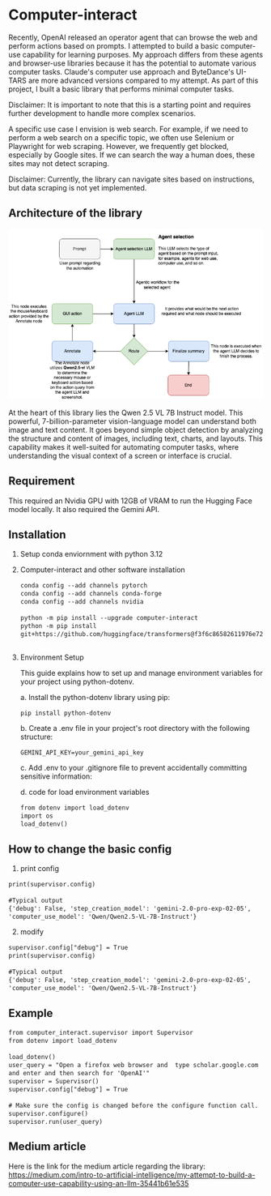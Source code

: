 # Computer-interact

Recently, OpenAI released an operator agent that can browse the web and perform actions based on prompts. I attempted to build a basic computer-use capability for learning purposes. My approach differs from these agents and browser-use libraries because it has the potential to automate various computer tasks. Claude's computer use approach and ByteDance's UI-TARS are more advanced versions compared to my attempt. As part of this project, I built a basic library that performs minimal computer tasks.

Disclaimer: It is important to note that this is a starting point and requires further development to handle more complex scenarios.

A specific use case I envision is web search. For example, if we need to perform a web search on a specific topic, we often use Selenium or Playwright for web scraping. However, we frequently get blocked, especially by Google sites. If we can search the way a human does, these sites may not detect scraping.

Disclaimer: Currently, the library can navigate sites based on instructions, but data scraping is not yet implemented.

## Architecture of the library

![alt text](images/process.png "Title")


At the heart of this library lies the Qwen 2.5 VL 7B Instruct model. This powerful, 7-billion-parameter vision-language model can understand both image and text content. It goes beyond simple object detection by analyzing the structure and content of images, including text, charts, and layouts. This capability makes it well-suited for automating computer tasks, where understanding the visual context of a screen or interface is crucial. 

## Requirement
This required an Nvidia GPU with 12GB of VRAM to run the Hugging Face model locally. It also required the Gemini API.

## Installation

1. Setup conda enviornment with python 3.12

2. Computer-interact and other software installation

    ```
    conda config --add channels pytorch
    conda config --add channels conda-forge
    conda config --add channels nvidia

    python -m pip install --upgrade computer-interact
    python -m pip install git+https://github.com/huggingface/transformers@f3f6c86582611976e72be054675e2bf0abb5f775
    
    
    ```

3. Environment Setup

    This guide explains how to set up and manage environment variables for your project using python-dotenv.

    a. Install the python-dotenv library using pip:

    ```
    pip install python-dotenv
    ```
    b. Create a .env file in your project's root directory with the following structure:
    ```
    GEMINI_API_KEY=your_gemini_api_key
    ```

    c. Add .env to your .gitignore file to prevent accidentally committing sensitive information:

    d. code for load environment variables 
    ```
    from dotenv import load_dotenv
    import os
    load_dotenv()
    ```

## How to change the basic config

1. print config
```
print(supervisor.config)

#Typical output
{'debug': False, 'step_creation_model': 'gemini-2.0-pro-exp-02-05', 'computer_use_model': 'Qwen/Qwen2.5-VL-7B-Instruct'}
```

2. modify

```
supervisor.config["debug"] = True
print(supervisor.config)

#Typical output
{'debug': False, 'step_creation_model': 'gemini-2.0-pro-exp-02-05', 'computer_use_model': 'Qwen/Qwen2.5-VL-7B-Instruct'}
```

## Example

```
from computer_interact.supervisor import Supervisor
from dotenv import load_dotenv

load_dotenv()  
user_query = "Open a firefox web browser and  type scholar.google.com and enter and then search for 'OpenAI'"
supervisor = Supervisor()
supervisor.config["debug"] = True

# Make sure the config is changed before the configure function call.
supervisor.configure()
supervisor.run(user_query)
```
## Medium article
Here is the link for the medium article regarding the library: https://medium.com/intro-to-artificial-intelligence/my-attempt-to-build-a-computer-use-capability-using-an-llm-35441b61e535
